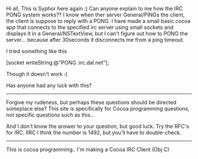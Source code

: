 Hi all,
      This is Syphor here again :) Can anyone explain to me how the IRC PONG system works?? I know when ther server General/PINGs the client, the client is suppose to reply with a PONG. I have made a small basic cocoa app that connects to the specified irc server using small sockets and displays it in a General/NSTextView, but I can't figure out how to PONG the server... because after 30seconds it disconnects me from a ping timeout.

I tried something like this

    
[socket writeString:@"PONG :irc.dal.net"];


Though it doesn't work :(

Has anyone had any luck with this?

----

Forgive my rudeness, but perhaps these questions should be directed someplace else? This site is specifically for Cocoa programming questions, not specific questions such as this...

And I don't know the answer to your question, but good luck. Try the RFC's for IRC. IIRC I think the number is 1492, but you'll have to double-check.

----

This is cocoa programming.. I'm making a Cocoa IRC Client (Obj C)